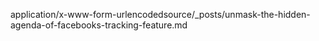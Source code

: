 application/x-www-form-urlencodedsource/_posts/unmask-the-hidden-agenda-of-facebooks-tracking-feature.md